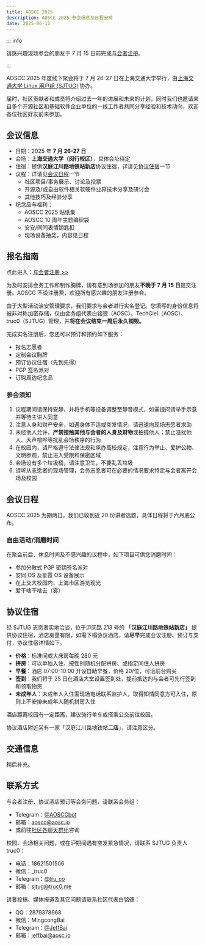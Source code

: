 ```yaml
---
title: AOSCC 2025
description: AOSCC 2025 参会信息及日程安排
date: 2025-06-11
---
```


::: info

请感兴趣现场参会的朋友于 7 月 15 日前完成[与会者注册](https://aoscc.aosc.io)。

:::

AOSCC 2025 年度线下聚会将于 7 月 26-27 日在上海交通大学举行，由[上海交通大学 Linux 用户组 (SJTUG)](https://sjtug.org/) 协办。

届时，社区贡献者和成员将介绍过去一年的进展和未来的计划，同时我们也邀请来自多个开源社区和基础软件企业单位的一线工作者共同分享经验和技术动向，欢迎各位社区好友前来参加。

## 会议信息

- 日期：2025 年 **7 月 26-27 日**
- 会场：**上海交通大学（闵行校区）**，具体会址待定
- 住宿：提供**汉庭江川路地铁站新店**协议住宿，详请见[协议住宿](#xie-yi-zhu-su)一节
- 议程：详请见[会议日程](#hui-yi-ri-cheng)一节
	- 社区项目/事务展示、讨论及投票
	- 开源及/或自由软件相关软硬件业界技术分享及研讨会
	- 其他技巧及经验分享
- 纪念品与福利：
    - AOSCC 2025 贴纸集
    - AOSCC 10 周年主题编织袋
	- 安安/同同表情钥匙扣
	- 现场设备抽奖，内容见日程


## 报名指南

点此进入：[与会者注册 >>](https://aoscc.aosc.io)

为及时安排会务工作和制作胸牌，请有意到场参加的朋友**不晚于 7 月 15 日**提交注册。AOSCC 不设注册费，欢迎所有感兴趣的朋友注册参会。

由于大型活动治安管理要求，我们要求与会者进行实名登记。您填写的身份信息将被非对称加密存储，仅由会务组代表白铭骢（AOSC）、TechCiel（AOSC）、truc0（SJTUG）管理，并**将在会议结束一周后永久销毁。**

完成实名注册后，您还可以预订和预约如下服务：

- 报名志愿者
- 定制会议胸牌
- 预订协议住宿（先到先得）
- PGP 签名派对
- 订购周边纪念品

### 参会须知

1. 议程期间请保持安静，并将手机等设备调整至静音模式，如需提问请举手示意并等待主讲人同意
2. 注意人身和财产安全，如遇身体不适或突发情况，请迅速向现场志愿者求助
3. 未经他人允许，**严禁接触其他与会者的人身及财物**或拍摄他人；禁止滋扰他人、大声喧哗等扰乱会场秩序的行为
4. 在校园内，请严格遵守法律法规和承办高校规定，注意行为举止、爱护公物、文明参观，禁止进入受限和保密区域
5. 会场设有多个垃圾桶，请注意卫生，不要乱丢垃圾
6. 请听从志愿者的现场管理，会务志愿者可在必要的情况要求特定与会者离开会场及校园

## 会议日程

AOSCC 2025 为期两日，我们已收到近 20 份讲者选题，具体日程将于六月底公布。

### 自由活动/消磨时间

在聚会前后、休息时间及不感兴趣的议程中，如下项目可供您消磨时间：

- 参加分散式 PGP 密钥签名派对
- 安同 OS 及星霞 OS 设备展示
- 在上交大校园内、上海市区游览观光
- 爱干啥干啥去（雾）

## 协议住宿

经 SJTUG 志愿者实地洽谈，位于沪闵路 213 号的 **「汉庭江川路地铁站新店」** 提供协议住宿，酒店房量有限，如需下榻协议酒店，请**尽早**完成会议注册、预订与支付，协议住宿详情如下。

- **价格**：标准间或大床房每晚 280 元
- **拼房**：可以单独入住、按性别随机分配拼房、或指定同住人拼房
- **早餐**：酒店 07:00-10:00 开设自助早餐，价格 20/位，可洽前台购买
- **签到**：我们将于 25 日在酒店大堂设置签到处，提前抵达的与会者可先行签到和领取物资
- **未成年人**：未成年人入住需现场电话联系监护人，取得知情同意方可入住，原则上不安排未成年人随机拼房入住

酒店距离校园有一定距离，建议骑行单车或搭乘公交前往校园。

协议酒店附近另有一家「汉庭江川路地铁站**二店**」，请注意区分。

## 交通信息

稍后补充。

## 联系方式

与会者注册、协议酒店预订等会务问题，请联系会务组：

- Telegram：[@AOSCCbot](https://t.me/AOSCCbot)
- 邮箱：[aoscc@aosc.io](mailto:aoscc@aosc.io)
- 或前往[社区各聊天群组](https://aosc.io/contact)咨询

校园、会场相关问题，或在沪期间遇有突发紧急情况，请联系 SJTUG 负责人 truc0：

- 电话：18621501506
- 微信：\_truc0
- Telegram：[@tru_co](https://t.me/tru_co)
- 邮箱：[sjtug@truc0.me](mailto:sjtug@truc0.me)

讲者投稿、媒体报道及其它问题请联系社区代表白铭骢：

- QQ：2879378668
- 微信：MingcongBai
- Telegram：[@JeffBai](https://t.me/tru_co)
- 邮箱：[jeffbai@aosc.io](mailto:jeffbai@aosc.io)
